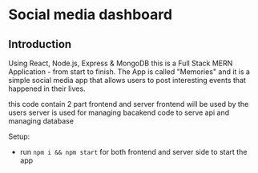 # Social media dashboard


## Introduction


Using React, Node.js, Express & MongoDB this is a Full Stack MERN Application - from start to finish. The App is called "Memories" and it is a simple social media app that allows users to post interesting events that happened in their lives.

this code contain 2 part frontend and server 
frontend will be used by the users
server is used for managing bacakend code to serve api and managing database

Setup:
- run ```npm i && npm start``` for both frontend and server side to start the app
